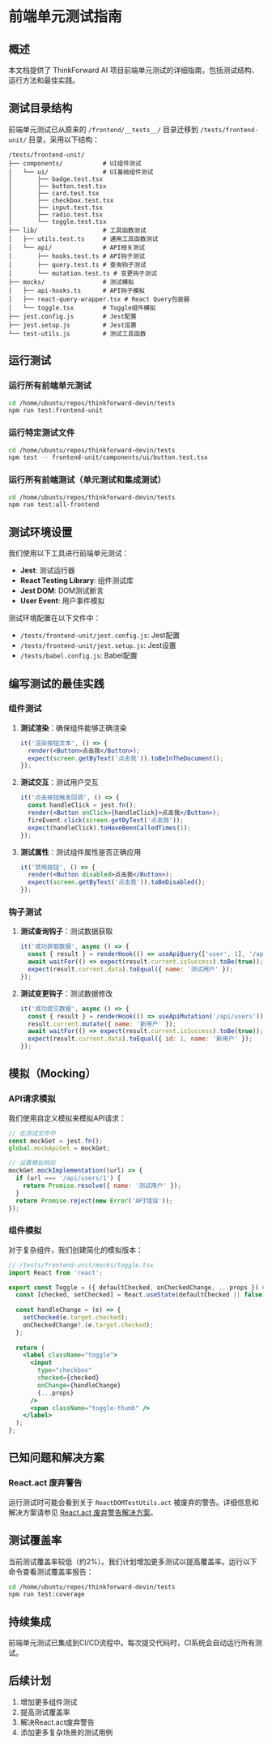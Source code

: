 # 前端单元测试指南

## 概述

本文档提供了 ThinkForward AI 项目前端单元测试的详细指南，包括测试结构、运行方法和最佳实践。

## 测试目录结构

前端单元测试已从原来的 `/frontend/__tests__/` 目录迁移到 `/tests/frontend-unit/` 目录，采用以下结构：

```
/tests/frontend-unit/
├── components/           # UI组件测试
│   └── ui/               # UI基础组件测试
│       ├── badge.test.tsx
│       ├── button.test.tsx
│       ├── card.test.tsx
│       ├── checkbox.test.tsx
│       ├── input.test.tsx
│       ├── radio.test.tsx
│       └── toggle.test.tsx
├── lib/                  # 工具函数测试
│   ├── utils.test.ts     # 通用工具函数测试
│   └── api/              # API相关测试
│       ├── hooks.test.ts # API钩子测试
│       ├── query.test.ts # 查询钩子测试
│       └── mutation.test.ts # 变更钩子测试
├── mocks/                # 测试模拟
│   ├── api-hooks.ts      # API钩子模拟
│   ├── react-query-wrapper.tsx # React Query包装器
│   └── toggle.tsx        # Toggle组件模拟
├── jest.config.js        # Jest配置
├── jest.setup.js         # Jest设置
└── test-utils.js         # 测试工具函数
```

## 运行测试

### 运行所有前端单元测试

```bash
cd /home/ubuntu/repos/thinkforward-devin/tests
npm run test:frontend-unit
```

### 运行特定测试文件

```bash
cd /home/ubuntu/repos/thinkforward-devin/tests
npm test -- frontend-unit/components/ui/button.test.tsx
```

### 运行所有前端测试（单元测试和集成测试）

```bash
cd /home/ubuntu/repos/thinkforward-devin/tests
npm run test:all-frontend
```

## 测试环境设置

我们使用以下工具进行前端单元测试：

- **Jest**: 测试运行器
- **React Testing Library**: 组件测试库
- **Jest DOM**: DOM测试断言
- **User Event**: 用户事件模拟

测试环境配置在以下文件中：

- `/tests/frontend-unit/jest.config.js`: Jest配置
- `/tests/frontend-unit/jest.setup.js`: Jest设置
- `/tests/babel.config.js`: Babel配置

## 编写测试的最佳实践

### 组件测试

1. **测试渲染**：确保组件能够正确渲染
   ```jsx
   it('渲染按钮文本', () => {
     render(<Button>点击我</Button>);
     expect(screen.getByText('点击我')).toBeInTheDocument();
   });
   ```

2. **测试交互**：测试用户交互
   ```jsx
   it('点击按钮触发回调', () => {
     const handleClick = jest.fn();
     render(<Button onClick={handleClick}>点击我</Button>);
     fireEvent.click(screen.getByText('点击我'));
     expect(handleClick).toHaveBeenCalledTimes(1);
   });
   ```

3. **测试属性**：测试组件属性是否正确应用
   ```jsx
   it('禁用按钮', () => {
     render(<Button disabled>点击我</Button>);
     expect(screen.getByText('点击我')).toBeDisabled();
   });
   ```

### 钩子测试

1. **测试查询钩子**：测试数据获取
   ```jsx
   it('成功获取数据', async () => {
     const { result } = renderHook(() => useApiQuery(['user', 1], '/api/users/1'));
     await waitFor(() => expect(result.current.isSuccess).toBe(true));
     expect(result.current.data).toEqual({ name: '测试用户' });
   });
   ```

2. **测试变更钩子**：测试数据修改
   ```jsx
   it('成功提交数据', async () => {
     const { result } = renderHook(() => useApiMutation('/api/users'));
     result.current.mutate({ name: '新用户' });
     await waitFor(() => expect(result.current.isSuccess).toBe(true));
     expect(result.current.data).toEqual({ id: 1, name: '新用户' });
   });
   ```

## 模拟（Mocking）

### API请求模拟

我们使用自定义模拟来模拟API请求：

```jsx
// 在测试文件中
const mockGet = jest.fn();
global.mockApiGet = mockGet;

// 设置模拟响应
mockGet.mockImplementation((url) => {
  if (url === '/api/users/1') {
    return Promise.resolve({ name: '测试用户' });
  }
  return Promise.reject(new Error('API错误'));
});
```

### 组件模拟

对于复杂组件，我们创建简化的模拟版本：

```jsx
// /tests/frontend-unit/mocks/toggle.tsx
import React from 'react';

export const Toggle = ({ defaultChecked, onCheckedChange, ...props }) => {
  const [checked, setChecked] = React.useState(defaultChecked || false);
  
  const handleChange = (e) => {
    setChecked(e.target.checked);
    onCheckedChange?.(e.target.checked);
  };
  
  return (
    <label className="toggle">
      <input
        type="checkbox"
        checked={checked}
        onChange={handleChange}
        {...props}
      />
      <span className="toggle-thumb" />
    </label>
  );
};
```

## 已知问题和解决方案

### React.act 废弃警告

运行测试时可能会看到关于 `ReactDOMTestUtils.act` 被废弃的警告。详细信息和解决方案请参见 [React.act 废弃警告解决方案](/test_doc/react_act_deprecation_warnings.md)。

## 测试覆盖率

当前测试覆盖率较低（约2%）。我们计划增加更多测试以提高覆盖率。运行以下命令查看测试覆盖率报告：

```bash
cd /home/ubuntu/repos/thinkforward-devin/tests
npm run test:coverage
```

## 持续集成

前端单元测试已集成到CI/CD流程中。每次提交代码时，CI系统会自动运行所有测试。

## 后续计划

1. 增加更多组件测试
2. 提高测试覆盖率
3. 解决React.act废弃警告
4. 添加更多复杂场景的测试用例

